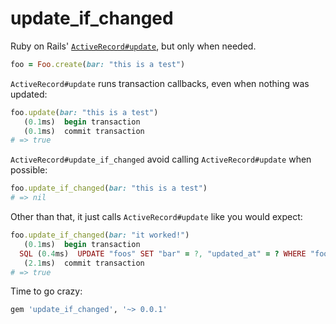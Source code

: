 # update_if_changed

Ruby on Rails' [`ActiveRecord#update`](http://apidock.com/rails/ActiveRecord/Persistence/update), but only when needed.

```ruby
foo = Foo.create(bar: "this is a test")
```

`ActiveRecord#update` runs transaction callbacks, even when nothing was updated:

```ruby
foo.update(bar: "this is a test")
   (0.1ms)  begin transaction
   (0.1ms)  commit transaction
# => true
```

`ActiveRecord#update_if_changed` avoid calling `ActiveRecord#update` when possible:

```ruby
foo.update_if_changed(bar: "this is a test")
# => nil
```

Other than that, it just calls `ActiveRecord#update` like you would expect:

```ruby
foo.update_if_changed(bar: "it worked!")
   (0.1ms)  begin transaction
  SQL (0.4ms)  UPDATE "foos" SET "bar" = ?, "updated_at" = ? WHERE "foos"."id" = ?  [["bar", "it worked!"], ["updated_at", "2015-02-03 18:35:18.887834"], ["id", 1]]
   (2.1ms)  commit transaction
# => true
```

Time to go crazy:

```ruby
gem 'update_if_changed', '~> 0.0.1'
```
